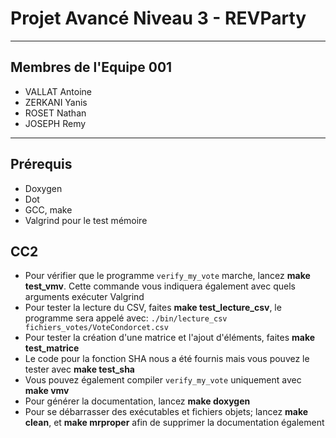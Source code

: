 #  Projet Avancé Niveau 3 - REVParty
---
## Membres de l'Equipe 001
- VALLAT Antoine
- ZERKANI Yanis
- ROSET Nathan
- JOSEPH Remy
---
## Prérequis 
 - Doxygen
 - Dot
 - GCC, make
 - Valgrind pour le test mémoire

## CC2
- Pour vérifier que le programme `verify_my_vote` marche, lancez __make test_vmv__. Cette commande vous indiquera également avec quels arguments exécuter Valgrind
- Pour tester la lecture du CSV, faites __make test_lecture_csv__, le programme sera appelé avec:
`./bin/lecture_csv fichiers_votes/VoteCondorcet.csv `
- Pour tester la création d'une matrice et l'ajout d'éléments, faites __make test_matrice__
- Le code pour la fonction SHA nous a été fournis mais vous pouvez le tester avec __make test_sha__
- Vous pouvez également compiler `verify_my_vote` uniquement avec __make vmv__
- Pour générer la documentation, lancez __make doxygen__
- Pour se débarrasser des exécutables et fichiers objets; lancez __make clean__, et __make mrproper__ afin de supprimer la documentation également 